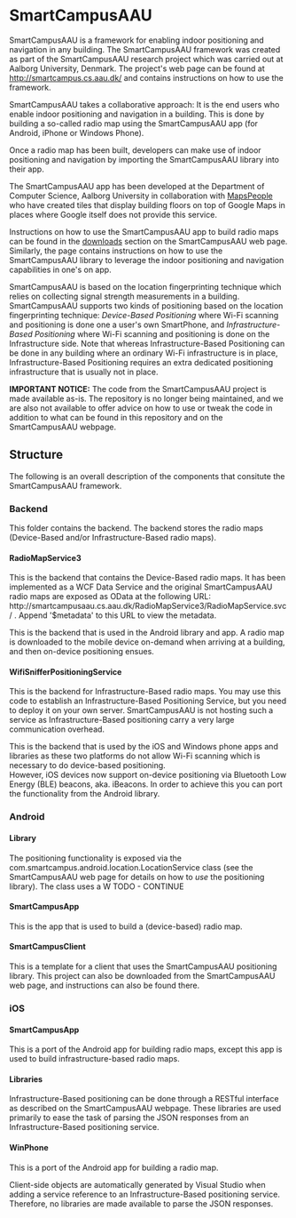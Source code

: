 SmartCampusAAU
==============

SmartCampusAAU is a framework for enabling indoor positioning and navigation in any building. The SmartCampusAAU framework was created as part of the SmartCampusAAU research project which was carried out at Aalborg University, Denmark. The project's web page can be found at http://smartcampus.cs.aau.dk/ and contains instructions on how to use the framework.

SmartCampusAAU takes a collaborative approach: It is the end users who enable indoor positioning and navigation in a building. This is done by building a so-called radio map using the SmartCampusAAU app (for Android, iPhone or Windows Phone).

Once a radio map has been built, developers can make use of indoor positioning and navigation by importing the SmartCampusAAU library into their app.

The SmartCampusAAU app has been developed at the Department of Computer Science, Aalborg University in collaboration with <a href="http://www.mapspeople.com">MapsPeople</a> who have created tiles that display building floors on top of Google Maps in places where Google itself does not provide this service.

Instructions on how to use the SmartCampusAAU app to build radio maps can be found in the <a href="http://smartcampus.cs.aau.dk/downloads.html">downloads</a> section on the SmartCampusAAU web page. Similarly, the page contains instructions on how to use the SmartCampusAAU library to leverage the indoor positioning and navigation capabilities in one's on app.

SmartCampusAAU is based on the location fingerprinting technique which relies on collecting signal strength measurements in a building. SmartCampusAAU supports two kinds of positioning based on the location fingerprinting technique: <em>Device-Based Positioning</em> where Wi-Fi scanning and positioning is done one a user's own SmartPhone, and <em>Infrastructure-Based Positioning</em> where Wi-Fi scanning and positioning is done on the Infrastructure side. Note that whereas Infrastructure-Based Positioning can be done in any building where an ordinary Wi-Fi infrastructure is in place, Infrastructure-Based Positioning requires an extra dedicated positioning infrastructure that is usually not in place.  

<b>IMPORTANT NOTICE:</b> The code from the SmartCampusAAU project is made available as-is. The repository is no longer being maintained, and we are also not available to offer advice on how to use or tweak the code in addition to what can be found in this repository and on the SmartCampusAAU webpage. 

<h2>Structure</h2>
The following is an overall description of the components that consitute the SmartCampusAAU framework.  

<h3>Backend</h3>
This folder contains the backend. The backend stores the radio maps (Device-Based and/or Infrastructure-Based radio maps). 
<h4>RadioMapService3</h4>
This is the backend that contains the Device-Based radio maps. It has been implemented as a WCF Data Service and the original SmartCampusAAU radio maps are exposed as OData at the following URL: <br>
http://smartcampusaau.cs.aau.dk/RadioMapService3/RadioMapService.svc/ . Append '$metadata' to this URL to view the metadata. 

This is the backend that is used in the Android library and app. A radio map is downloaded to the mobile device on-demand when arriving at a building, and then on-device positioning ensues.  

<h4>WifiSnifferPositioningService</h4>
This is the backend for Infrastructure-Based radio maps. You may use this code to establish an Infrastructure-Based Positioning Service, but you need to deploy it on your own server. SmartCampusAAU is not hosting such a service as  Infrastructure-Based positioning carry a very large communication overhead.

This is the backend that is used by the iOS and Windows phone apps and libraries as these two platforms do not allow Wi-Fi scanning which is necessary to do device-based positioning.<br>
However, iOS devices now support on-device positioning via Bluetooth Low Energy (BLE) beacons, aka. iBeacons. In order to achieve this you can port the functionality from the Android library. 

<h3>Android</h3>
<h4>Library</h4>
The positioning functionality is exposed via the com.smartcampus.android.location.LocationService class (see the SmartCampusAAU web page for details on how to <em>use</em> the positioning library). The class uses a W TODO - CONTINUE

<h4>SmartCampusApp</h4>
This is the app that is used to build a (device-based) radio map. 

<h4>SmartCampusClient</h4>
This is a template for a client that uses the SmartCampusAAU positioning library. This project can also be downloaded from the SmartCampusAAU web page, and instructions can also be found there. 

<h3>iOS</h3>
<h4>SmartCampusApp</h4>
This is a port of the Android app for building radio maps, except this app is used to build infrastructure-based radio maps. 

<h4>Libraries</h4>
Infrastructure-Based positioning can be done through a RESTful interface as described on the SmartCampusAAU webpage. These libraries are used primarily to ease the task of parsing the JSON responses from an Infrastructure-Based positioning service. 

<h4>WinPhone</h4>
This is a port of the Android app for building a radio map.  

Client-side objects are automatically generated by Visual Studio when adding a service reference to an Infrastructure-Based positioning service. Therefore, no libraries are made available to parse the JSON responses.  
